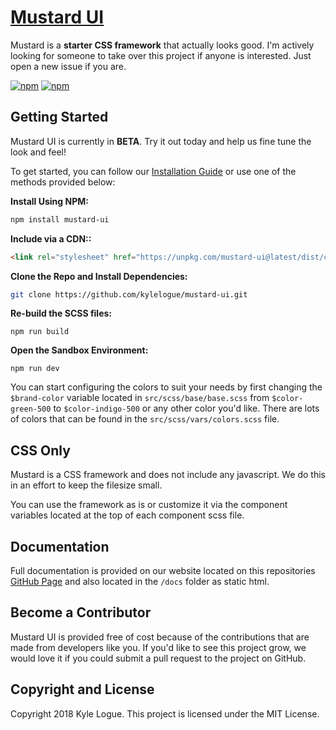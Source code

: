 # [Mustard UI](https://kylelogue.github.io/mustard-ui)
Mustard is a **starter CSS framework** that actually looks good.
I'm actively looking for someone to take over this project if anyone is interested.  Just open a new issue if you are.

[![npm](https://img.shields.io/npm/v/mustard-ui.svg)](https://www.npmjs.com/package/mustard-ui)
[![npm](https://img.shields.io/npm/l/mustard-ui.svg)](https://www.npmjs.com/package/mustard-ui)

## Getting Started
Mustard UI is currently in **BETA**.  Try it out today and help us fine tune the look and feel!

To get started, you can follow our [Installation Guide](https://mustard-ui.com/docs/installation/) or use one of the methods provided below:

**Install Using NPM:**
```bash
npm install mustard-ui
```

**Include via a CDN::**
```html
<link rel="stylesheet" href="https://unpkg.com/mustard-ui@latest/dist/css/mustard-ui.min.css">
```

**Clone the Repo and Install Dependencies:**
```bash
git clone https://github.com/kylelogue/mustard-ui.git

```

**Re-build the SCSS files:**
```
npm run build
```

**Open the Sandbox Environment:**
```
npm run dev
```

You can start configuring the colors to suit your needs by first changing the `$brand-color` variable located in `src/scss/base/base.scss` from `$color-green-500` to `$color-indigo-500` or any other color you'd like.  There are lots of colors that can be found in the `src/scss/vars/colors.scss` file.

## CSS Only
Mustard is a CSS framework and does not include any javascript.  We do this in an effort to keep the filesize small.

You can use the framework as is or customize it via the component variables located at the top of each component scss file.


## Documentation
Full documentation is provided on our website located on this repositories [GitHub Page](https://kylelogue.github.io/mustard-ui) and also located in the `/docs` folder as static html.

## Become a Contributor
Mustard UI is provided free of cost because of the contributions that are made from developers like you. If you'd like to see this project grow, we would love it if you could submit a pull request to the project on GitHub.

## Copyright and License
Copyright 2018 Kyle Logue.  This project is licensed under the MIT License.
